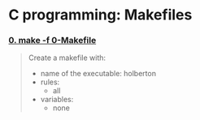 # C programming: Makefiles

### [0. make -f 0-Makefile](./0-Makefile)
> Create a makefile with:
> * name of the executable: holberton
> * rules:
  >   * all
> * variables:
  >   * none
